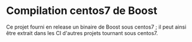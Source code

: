 # Compilation centos7 de Boost

Ce projet fourni en release un binaire de Boost sous centos7 ; il peut ainsi être extrait dans les CI d'autres projets tournant sous centos7.
